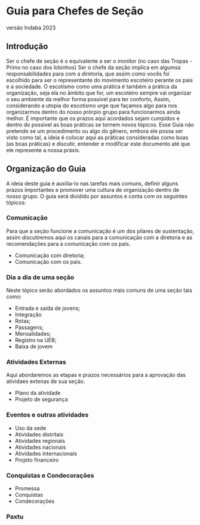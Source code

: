 # Guia para Chefes de Seção

versão Indaba 2023

## Introdução

Ser o chefe de seção é o equivalente a ser o monitor (no caso das Tropas - Primo no caso dos lobinhos)
Ser o chefe da seção implica em algumsa responsabilidades para com a diretoria, que assim como vocês foi escolhido para ser o representante do movimento escoteiro perante os pais e a sociedade.
O escotismo como uma prática é também a prática da organização, seja ela no âmbito que for, um escoteiro sempre vai organizar o seu ambiente da melhor forma possível para ter conforto, Assim, considerando a utopia do escotismo urge que façamos algo para  nos organizarmos dentro do nosso prórpio grupo para funcionarmos ainda melhor.
É importante que os prazos aqui acordados sejam cumpidos e dentro do possível as boas práticas se tornem novos tópicos.
Esse Guia não pretende se um procedimento ou algo do gênero, embora ele possa ser visto como tal, a ideia é colocar aqui as práticas consideradas como boas (as boas práticas) e discutir, entender e modificar este documento até que ele represente a nossa práxis.

## Organização do Guia

A ideia deste guia é auxilia-lo nas tarefas mais comuns, definir alguns prazos importantes e promover uma cultura de organização dentro de nosso grupo.
O guia será dividido por assuntos e conta com os seguintes tópicos:

### Comunicação

Para que a seção funcione a comunicação é um dos pilares de sustentação, assim discutiremos aqui os canais para a comunicação com a diretoria e as recomendações para a comunicação com os pais.

- Comunicação com diretoria;
- Comunicação com os pais.

### Dia a dia de uma seção

Neste tópico serão abordados os assuntos mais comuns de uma seção tais como:

- Entrada e saída de jovens;
- Integração
- Rotas;
- Passagens;
- Mensalidades;
- Registro na UEB;
- Baixa de jovem

### Atividades Externas

Aqui abordaremos as etapas e prazos necessários para a aprovação das atividaes extenas de sua seção.

- Plano da atividade
- Projeto de segurança

### Eventos e outras atividades

- Uso da sede
- Atividades distritais
- Atividades regionais
- Atividades nacionais
- Atividades internacionais
- Projeto financeiro

### Conquistas e Condecorações

- Promessa
- Conquistas
- Condecorações

### Paxtu
